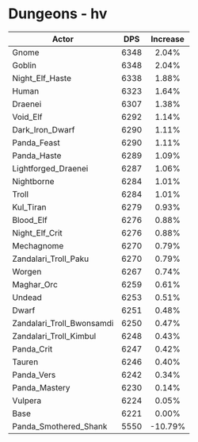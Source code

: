 # Dungeons - hv
| Actor | DPS | Increase |
|---|:---:|:---:|
|Gnome|6348|2.04%|
|Goblin|6348|2.04%|
|Night_Elf_Haste|6338|1.88%|
|Human|6323|1.64%|
|Draenei|6307|1.38%|
|Void_Elf|6292|1.14%|
|Dark_Iron_Dwarf|6290|1.11%|
|Panda_Feast|6290|1.11%|
|Panda_Haste|6289|1.09%|
|Lightforged_Draenei|6287|1.06%|
|Nightborne|6284|1.01%|
|Troll|6284|1.01%|
|Kul_Tiran|6279|0.93%|
|Blood_Elf|6276|0.88%|
|Night_Elf_Crit|6276|0.88%|
|Mechagnome|6270|0.79%|
|Zandalari_Troll_Paku|6270|0.79%|
|Worgen|6267|0.74%|
|Maghar_Orc|6259|0.61%|
|Undead|6253|0.51%|
|Dwarf|6251|0.48%|
|Zandalari_Troll_Bwonsamdi|6250|0.47%|
|Zandalari_Troll_Kimbul|6248|0.43%|
|Panda_Crit|6247|0.42%|
|Tauren|6246|0.40%|
|Panda_Vers|6242|0.34%|
|Panda_Mastery|6230|0.14%|
|Vulpera|6224|0.05%|
|Base|6221|0.00%|
|Panda_Smothered_Shank|5550|-10.79%|
